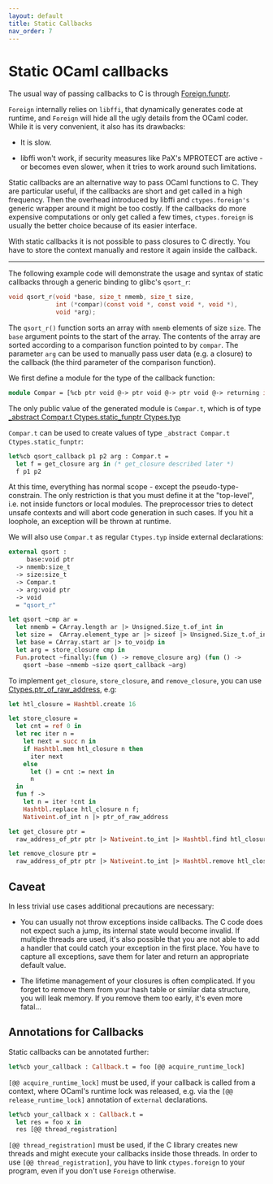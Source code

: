 ```yaml
---
layout: default
title: Static Callbacks
nav_order: 7
---
```


# Static OCaml callbacks

The usual way of passing callbacks to C is through
[Foreign.funptr](https://github.com/ocamllabs/ocaml-ctypes/blob/b19b190ad5083d03130dd67508705da77c1c5089/src/ctypes-foreign-threaded/foreign.mli#L49).

`Foreign` internally relies on `libffi`, that dynamically generates
code at runtime, and `Foreign` will hide all the ugly details from the
OCaml coder. While it is very convenient, it also has its drawbacks:

- It is slow.

- libffi won't work, if security measures like PaX's MPROTECT are
  active - or becomes even slower, when it tries to work around such
  limitations.

Static callbacks are an alternative way to pass OCaml functions to
C. They are particular useful, if the callbacks are short and get
called in a high frequency. Then the overhead introduced by libffi and
`ctypes.foreign's` generic wrapper around it might be too costly. If
the callbacks do more expensive computations or only get called a few
times, `ctypes.foreign` is usually the better choice because of its
easier interface.

With static callbacks it is not possible to pass closures to C
directly. You have to store the context manually and restore it again
inside the callback.

___

The following example code will demonstrate the usage and syntax of
static callbacks through a generic binding to glibc's `qsort_r`:

```c
void qsort_r(void *base, size_t nmemb, size_t size,
             int (*compar)(const void *, const void *, void *),
             void *arg);
```

The `qsort_r()` function sorts an array with `nmemb` elements of size
`size`. The `base` argument points to the start of the array. The
contents of the array are sorted according to a comparison function
pointed to by `compar`. The parameter `arg` can be used to manually
pass user data (e.g. a closure) to the callback (the third parameter
of the comparison function).

We first define a module for the type of the callback function:

```ocaml
module Compar = [%cb ptr void @-> ptr void @-> ptr void @-> returning int]
```

The only public value of the generated module is `Compar.t`, which is
of type [\_abstract Compar.t Ctypes.static_funptr
Ctypes.typ](https://github.com/ocamllabs/ocaml-ctypes/blob/master/src/ctypes/ctypes_types.mli#L371)

`Compar.t` can be used to create values of type `_abstract
Compar.t Ctypes.static_funptr`:

```ocaml
let%cb qsort_callback p1 p2 arg : Compar.t =
  let f = get_closure arg in (* get_closure described later *)
  f p1 p2
```

At this time, everything has normal scope - except the
pseudo-type-constrain. The only restriction is that you must define it
at the "top-level", i.e. not inside functors or local modules. The
preprocessor tries to detect unsafe contexts and will abort code
generation in such cases. If you hit a loophole, an exception will be
thrown at runtime.

We will also use `Compar.t` as regular `Ctypes.typ` inside external
declarations:

```ocaml
external qsort :
     base:void ptr
  -> nmemb:size_t
  -> size:size_t
  -> Compar.t
  -> arg:void ptr
  -> void
  = "qsort_r"

let qsort ~cmp ar =
  let nmemb = CArray.length ar |> Unsigned.Size_t.of_int in
  let size =  CArray.element_type ar |> sizeof |> Unsigned.Size_t.of_int in
  let base = CArray.start ar |> to_voidp in
  let arg = store_closure cmp in
  Fun.protect ~finally:(fun () -> remove_closure arg) (fun () ->
    qsort ~base ~nmemb ~size qsort_callback ~arg)
```

To implement `get_closure`, `store_closure`, and `remove_closure`, you
can use
[Ctypes.ptr\_of\_raw\_address](https://github.com/ocamllabs/ocaml-ctypes/blob/b19b190ad5083d03130dd67508705da77c1c5089/src/ctypes/ctypes.mli#L213),
e.g:

```ocaml
let htl_closure = Hashtbl.create 16

let store_closure =
  let cnt = ref 0 in
  let rec iter n =
    let next = succ n in
    if Hashtbl.mem htl_closure n then
      iter next
    else
      let () = cnt := next in
      n
  in
  fun f ->
    let n = iter !cnt in
    Hashtbl.replace htl_closure n f;
    Nativeint.of_int n |> ptr_of_raw_address

let get_closure ptr =
  raw_address_of_ptr ptr |> Nativeint.to_int |> Hashtbl.find htl_closure

let remove_closure ptr =
  raw_address_of_ptr ptr |> Nativeint.to_int |> Hashtbl.remove htl_closure
```

## Caveat

In less trivial use cases additional precautions are necessary:

- You can usually not throw exceptions inside callbacks. The C code
  does not expect such a jump, its internal state would become
  invalid. If multiple threads are used, it's also possible that you
  are not able to add a handler that could catch your exception in the
  first place. You have to capture all exceptions, save them for later
  and return an appropriate default value.

- The lifetime management of your closures is often complicated. If
  you forget to remove them from your hash table or similar data
  structure, you will leak memory. If you remove them too early, it's
  even more fatal...

## Annotations for Callbacks

Static callbacks can be annotated further:

```ocaml
let%cb your_callback : Callback.t = foo [@@ acquire_runtime_lock]
```

`[@@ acquire_runtime_lock]` must be used, if your callback is called
from a context, where OCaml's runtime lock was released, e.g. via the
`[@@ release_runtime_lock]` annotation of `external` declarations.

```ocaml
let%cb your_callback x : Callback.t =
  let res = foo x in
  res [@@ thread_registration]
```

`[@@ thread_registration]` must be used, if the C library creates new
threads and might execute your callbacks inside those threads. In
order to use `[@@ thread_registration]`, you have to link
`ctypes.foreign` to your program, even if you don't use `Foreign`
otherwise.
